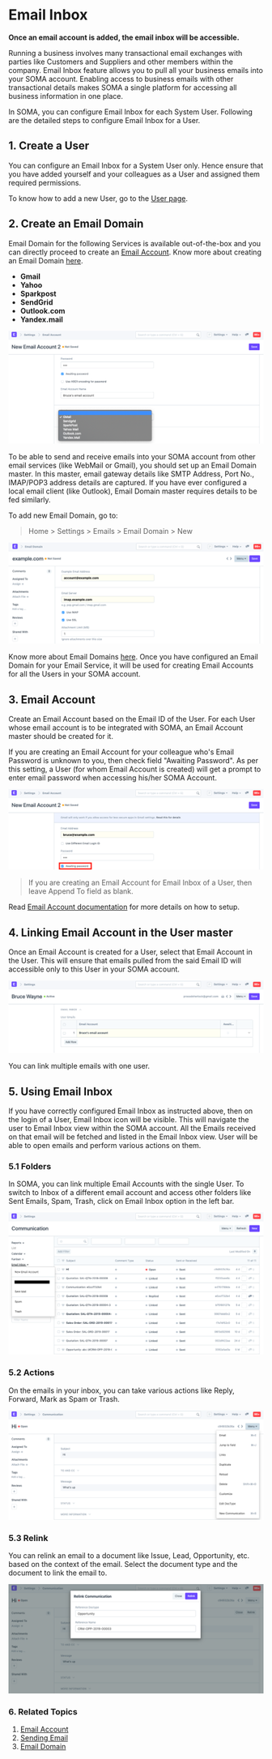 
# Email Inbox


**Once an email account is added, the email inbox will be accessible.**


Running a business involves many transactional email exchanges with parties like Customers and Suppliers and other members within the company. Email Inbox feature allows you to pull all your business emails into your SOMA account. Enabling access to business emails with other transactional details makes SOMA a single platform for accessing all business information in one place.


In SOMA, you can configure Email Inbox for each System User. Following are the detailed steps to configure Email Inbox for a User.


## 1. Create a User


You can configure an Email Inbox for a System User only. Hence ensure that you have added yourself and your colleagues as a User and assigned them required permissions.


To know how to add a new User, go to the [User page](/docs/en/setting-up/users-and-permissions/adding-users).


## 2. Create an Email Domain


Email Domain for the following Services is available out-of-the-box and you can directly proceed to create an [Email Account](/docs/en/setting-up/email/email-account). Know more about creating an Email Domain [here](/docs/en/setting-up/email/email-domain).


* **Gmail**
* **Yahoo**
* **Sparkpost**
* **SendGrid**
* **Outlook.com**
* **Yandex.mail**


![Email Service](/files/email-service.png)


To be able to send and receive emails into your SOMA account from other email services (like WebMail or Gmail), you should set up an Email Domain master. In this master, email gateway details like SMTP Address, Port No., IMAP/POP3 address details are captured. If you have ever configured a local email client (like Outlook), Email Domain master requires details to be fed similarly.


To add new Email Domain, go to:



> 
> Home > Settings > Emails > Email Domain > New
> 
> 
> 


![Email Domain](/files/email-domain.png)


Know more about Email Domains [here](/docs/en/setting-up/email/email-domain). Once you have configured an Email Domain for your Email Service, it will be used for creating Email Accounts for all the Users in your SOMA account.


## 3. Email Account


Create an Email Account based on the Email ID of the User. For each User whose email account is to be integrated with SOMA, an Email Account master should be created for it.


If you are creating an Email Account for your colleague who's Email Password is unknown to you, then check field "Awaiting Password". As per this setting, a User (for whom Email Account is created) will get a prompt to enter email password when accessing his/her SOMA Account.


![Email Password](/files/email-password.png)



> 
> If you are creating an Email Account for Email Inbox of a User, then leave Append To field as blank.
> 
> 
> 


Read [Email Account documentation](/docs/en/setting-up/email/email-account) for more details on how to setup.


## 4. Linking Email Account in the User master


Once an Email Account is created for a User, select that Email Account in the User. This will ensure that emails pulled from the said Email ID will accessible only to this User in your SOMA account.


![Email User Link](/files/email-user-link.png)


You can link multiple emails with one user.


## 5. Using Email Inbox


If you have correctly configured Email Inbox as instructed above, then on the login of a User, Email Inbox icon will be visible. This will navigate the user to Email Inbox view within the SOMA account. All the Emails received on that email will be fetched and listed in the Email Inbox view. User will be able to open emails and perform various actions on them.


### 5.1 Folders


In SOMA, you can link multiple Email Accounts with the single User. To switch to Inbox of a different email account and access other folders like Sent Emails, Spam, Trash, click on Email Inbox option in the left bar.


![Email Folders](/files/email-folders.png)


### 5.2 Actions


On the emails in your inbox, you can take various actions like Reply, Forward, Mark as Spam or Trash.


![Email Actions](/files/email-actions.png)


### 5.3 Relink


You can relink an email to a document like Issue, Lead, Opportunity, etc. based on the context of the email. Select the document type and the document to link the email to.


![Make from Email](/files/make-from-email.png)


### 6. Related Topics


1. [Email Account](/docs/en/setting-up/email/email-account)
2. [Sending Email](/docs/en/setting-up/email/sending-email)
3. [Email Domain](/docs/en/setting-up/email/email-domain)


